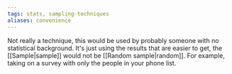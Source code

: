 ```yaml
---
tags: stats, sampling-techniques
aliases: convenience
---
```

Not really a technique, this would be used by probably someone with no statistical background. It's just using the results that are easier to get, the [[Sample|sample]] would not be [[Random sample|random]]. 
For example, taking on a survey with only the people in your phone list.
